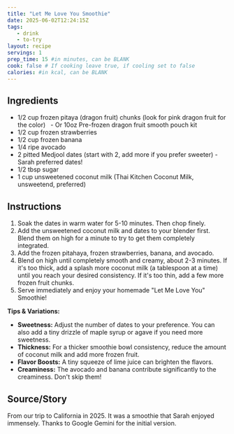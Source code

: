```yaml
---
title: "Let Me Love You Smoothie"
date: 2025-06-02T12:24:15Z
tags:
   - drink
   - to-try
layout: recipe
servings: 1
prep_time: 15 #in minutes, can be BLANK
cook: false # If cooking leave true, if cooling set to false
calories: #in kcal, can be BLANK
---
```


## Ingredients


- 1/2 cup frozen pitaya (dragon fruit) chunks (look for pink dragon fruit for the color)
  - Or 10oz Pre-frozen dragon fruit smooth pouch kit
- 1/2 cup frozen strawberries
- 1/2 cup frozen banana 
- 1/4 ripe avocado
- 2 pitted Medjool dates (start with 2, add more if you prefer sweeter) - Sarah preferred dates!
- 1/2 tbsp sugar
- 1 cup unsweetened coconut milk (Thai Kitchen Coconut Milk, unsweetend, preferred)


## Instructions

1. Soak the dates in warm water for 5-10 minutes. Then chop finely.
2. Add the unsweetened coconut milk and dates to your blender first. Blend them on high for a minute to try to get them completely integrated.
3. Add the frozen pitahaya, frozen strawberries, banana, and avocado.
4. Blend on high until completely smooth and creamy, about 2-3 minutes. If it's too thick, add a splash more coconut milk (a tablespoon at a time) until you reach your desired consistency. If it's too thin, add a few more frozen fruit chunks.
5. Serve immediately and enjoy your homemade "Let Me Love You" Smoothie!

**Tips & Variations:**

- **Sweetness:** Adjust the number of dates to your preference. You can also add a tiny drizzle of maple syrup or agave if you need more sweetness.
- **Thickness:** For a thicker smoothie bowl consistency, reduce the amount of coconut milk and add more frozen fruit.
- **Flavor Boosts:** A tiny squeeze of lime juice can brighten the flavors.
- **Creaminess:** The avocado and banana contribute significantly to the creaminess. Don't skip them!

## Source/Story

From our trip to California in 2025. It was a smoothie that Sarah enjoyed immensely. Thanks to Google Gemini for the initial version.
